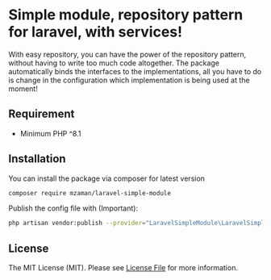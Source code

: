# Simple module, repository pattern for laravel, with services!

With easy repository, you can have the power of the repository pattern, without having to write too much code altogether. The package automatically binds the interfaces to the implementations, all you have to do is change in the configuration which implementation is being used at the moment!

## Requirement

- Minimum PHP ^8.1

## Installation

You can install the package via composer for latest version
```bash
composer require mzaman/laravel-simple-module
```


Publish the config file with (Important):

```bash
php artisan vendor:publish --provider="LaravelSimpleModule\LaravelSimpleModuleServiceProvider" --tag="simple-module-config"
```

## License

The MIT License (MIT). Please see [License File](LICENSE.md) for more information.
